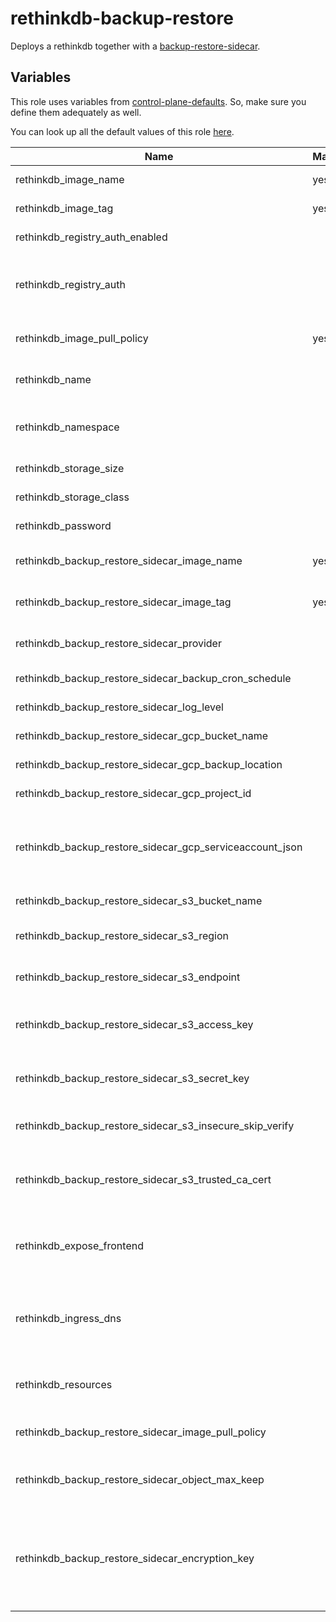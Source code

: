# rethinkdb-backup-restore

Deploys a rethinkdb together with a [backup-restore-sidecar](https://github.com/metal-stack/backup-restore-sidecar).

## Variables

This role uses variables from [control-plane-defaults](/control-plane). So, make sure you define them adequately as well.

You can look up all the default values of this role [here](defaults/main.yaml).

| Name                                                     | Mandatory | Description                                                                                                       |
|----------------------------------------------------------| --------- |-------------------------------------------------------------------------------------------------------------------|
| rethinkdb_image_name                                     | yes       | Image version of the rethinkdb                                                                                    |
| rethinkdb_image_tag                                      | yes       | Image tag of the rethinkdb                                                                                        |
| rethinkdb_registry_auth_enabled                          |           | Enables registry authentication                                                                                   |
| rethinkdb_registry_auth                                  |           | The dockerconfigjson content used for registry authentication                                                     |
| rethinkdb_image_pull_policy                              | yes       | Image pull policy (defaults to IfNotPresent)                                                                      |
| rethinkdb_name                                           |           | The name of the rethinkdb instance                                                                                |
| rethinkdb_namespace                                      |           | The deployment's target namespace                                                                                 |
| rethinkdb_storage_size                                   |           | The size of the PVC                                                                                               |
| rethinkdb_storage_class                                  |           | The storage class of the PVC                                                                                      |
| rethinkdb_password                                       |           | The password of the rethinkdb                                                                                     |
| rethinkdb_backup_restore_sidecar_image_name              | yes       | Image version of the backup-restore-sidecar                                                                       |
| rethinkdb_backup_restore_sidecar_image_tag               | yes       | Image tag of the backup-restore-sidecar                                                                           |
| rethinkdb_backup_restore_sidecar_provider                |           | The backup provider. One of `local`, `gcp` or `s3`                                                                |
| rethinkdb_backup_restore_sidecar_backup_cron_schedule    |           | The backup cron schedule                                                                                          |
| rethinkdb_backup_restore_sidecar_log_level               |           | The log level of the sidecar                                                                                      |
| rethinkdb_backup_restore_sidecar_gcp_bucket_name         |           | Bucket name of the GCP bucket                                                                                     |
| rethinkdb_backup_restore_sidecar_gcp_backup_location     |           | Location of the GCP bucket                                                                                        |
| rethinkdb_backup_restore_sidecar_gcp_project_id          |           | GCP project name                                                                                                  |
| rethinkdb_backup_restore_sidecar_gcp_serviceaccount_json |           | GCP Serviceaccount JSON string (service account requires bucket access)                                           |
| rethinkdb_backup_restore_sidecar_s3_bucket_name          |           | The name of the S3 bucket                                                                                         |
| rethinkdb_backup_restore_sidecar_s3_region               |           | The region where the S3 bucket is located                                                                         |
| rethinkdb_backup_restore_sidecar_s3_endpoint             |           | The endpoint URL for the S3 storage service                                                                       |
| rethinkdb_backup_restore_sidecar_s3_access_key           |           | The access key for authenticating with S3                                                                         |
| rethinkdb_backup_restore_sidecar_s3_secret_key           |           | The secret key for authenticating with S3                                                                         |
| rethinkdb_backup_restore_sidecar_s3_insecure_skip_verify |           | Skip certificate check of S3 storage service                                                                      |
| rethinkdb_backup_restore_sidecar_s3_trusted_ca_cert      |           | The trusted certificate authority for the S3 storage service                                                      |
| rethinkdb_expose_frontend                                |           | Exposes the rethinkdb over ingress (only use for dev environments)                                                |
| rethinkdb_ingress_dns                                    |           | The virtual host to reach the rethinkdb frontend when exposed via ingress                                         |
| rethinkdb_resources                                      |           | The kubernetes resources for the actual rethinkdb container                                                       |
| rethinkdb_backup_restore_sidecar_image_pull_policy       |           | Image pull policy (defaults to IfNotPresent)                                                                      |
| rethinkdb_backup_restore_sidecar_object_max_keep         |           | The number of objects to keep at the cloud provider bucket                                                        |
| rethinkdb_backup_restore_sidecar_encryption_key          |           | An optional encryption key to AES-encrypt the backups before uploading them to the backup provider (length == 32) |
